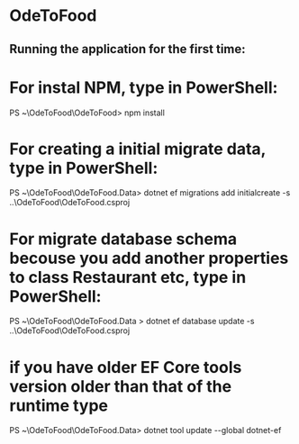 # OdeToFood
## Running the application for the first time:

# For instal NPM, type in PowerShell:
PS ~\OdeToFood\OdeToFood> npm install

# For creating a initial migrate data, type in PowerShell:
PS ~\OdeToFood\OdeToFood.Data> dotnet ef migrations add initialcreate -s ..\OdeToFood\OdeToFood.csproj
 
# For migrate database schema becouse you add another properties to class Restaurant etc, type in PowerShell:
PS ~\OdeToFood\OdeToFood.Data > dotnet ef database update -s ..\OdeToFood\OdeToFood.csproj

# if you have older EF Core tools version older than that of the runtime type
PS ~\OdeToFood\OdeToFood.Data> dotnet tool update --global dotnet-ef

